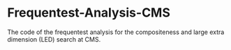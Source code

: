 # Frequentest-Analysis-CMS
The code of the frequentest analysis for the compositeness and large extra dimension (LED) search at CMS.
